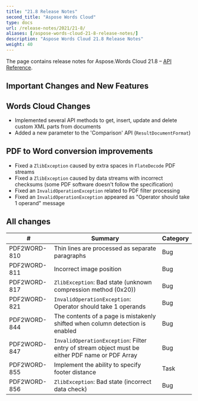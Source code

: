 ```yaml
---
title: "21.8 Release Notes"
second_title: "Aspose Words Cloud"
type: docs
url: /release-notes/2021/21-8/
aliases: [/aspose-words-cloud-21-8-release-notes/]
description: "Aspose Words Cloud 21.8 Release Notes"
weight: 40
---
```


The page contains release notes for Aspose.Words Cloud 21.8 – [API Reference](https://apireference.aspose.cloud/words/).

## Important Changes and New Features

## Words Cloud Changes

- Implemented several API methods to get, insert, update and delete custom XML parts from documents
- Added a new parameter to the 'Comparison' API (`ResultDocumentFormat`)

## PDF to Word conversion improvements

- Fixed a `ZlibException` caused by extra spaces in `FlateDecode` PDF streams
- Fixed a `ZlibException` caused by data streams with incorrect checksums (some PDF software doesn't follow the specification)
- Fixed an `InvalidOperationException` related to PDF filter processing
- Fixed an `InvalidOperationException` appeared as "Operator should take 1 operand" message

## All changes

| #               | Summary                                                                                       | Category |
|-----------------|-----------------------------------------------------------------------------------------------|----------|
| PDF2WORD-810    | Thin lines are processed as separate paragraphs                                               | Bug      |
| PDF2WORD-811    | Incorrect image position                                                                      | Bug      |
| PDF2WORD-817    | `ZlibException`: Bad state (unknown compression method (0x20))                                | Bug      |
| PDF2WORD-821    | `InvalidOperationException`: Operator should take 1 operands                                  | Bug      |
| PDF2WORD-844    | The contents of a page is mistakenly shifted when column detection is enabled                 | Bug      |
| PDF2WORD-847    | `InvalidOperationException`: Filter entry of stream object must be either PDF name or PDF Array | Bug    |
| PDF2WORD-855    | Implement the ability to specify footer distance                                              | Task     |
| PDF2WORD-856    | `ZlibException`: Bad state (incorrect data check)                                             | Bug      |